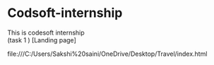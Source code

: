 # Codsoft-internship
This is codesoft internship  
(task 1 ) [Landing page]

file:///C:/Users/Sakshi%20saini/OneDrive/Desktop/Travel/index.html
